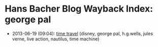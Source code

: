 # Hans Bacher Blog Wayback Index: george pal

* 2013-06-19 (09:04): [time travel](https://web.archive.org/web/https://one1more2time3.wordpress.com/2013/06/19/time-travel/) (disney, george pal, h.g.wells, jules verne, live action, nautilus, time machine)